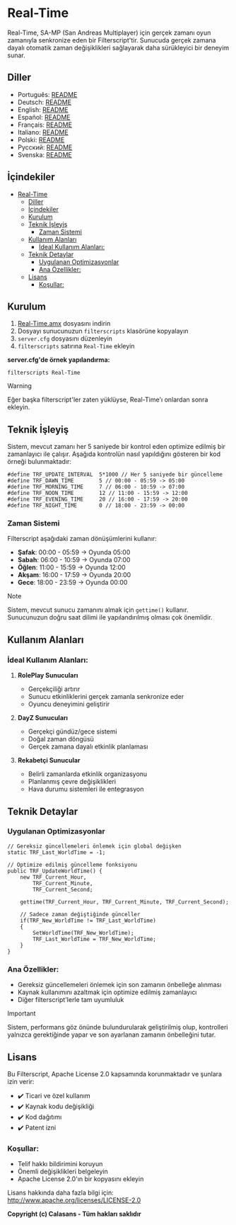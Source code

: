 # Real-Time

Real-Time, SA-MP (San Andreas Multiplayer) için gerçek zamanı oyun zamanıyla senkronize eden bir Filterscript'tir. Sunucuda gerçek zamana dayalı otomatik zaman değişiklikleri sağlayarak daha sürükleyici bir deneyim sunar.

## Diller

- Português: [README](../../)
- Deutsch: [README](../Deutsch/README.md)
- English: [README](../English/README.md)
- Español: [README](../Espanol/README.md)
- Français: [README](../Francais/README.md)
- Italiano: [README](../Italiano/README.md)
- Polski: [README](../Polski/README.md)
- Русский: [README](../Русский/README.md)
- Svenska: [README](../Svenska/README.md)

## İçindekiler
- [Real-Time](#real-time)
  - [Diller](#diller)
  - [İçindekiler](#i̇çindekiler)
  - [Kurulum](#kurulum)
  - [Teknik İşleyiş](#teknik-i̇şleyiş)
    - [Zaman Sistemi](#zaman-sistemi)
  - [Kullanım Alanları](#kullanım-alanları)
    - [İdeal Kullanım Alanları:](#i̇deal-kullanım-alanları)
  - [Teknik Detaylar](#teknik-detaylar)
    - [Uygulanan Optimizasyonlar](#uygulanan-optimizasyonlar)
    - [Ana Özellikler:](#ana-özellikler)
  - [Lisans](#lisans)
    - [Koşullar:](#koşullar)

## Kurulum

1. [Real-Time.amx](https://github.com/ocalasans/Real-Time/raw/refs/heads/main/src/Real-Time.amx) dosyasını indirin
2. Dosyayı sunucunuzun `filterscripts` klasörüne kopyalayın
3. `server.cfg` dosyasını düzenleyin
4. `filterscripts` satırına `Real-Time` ekleyin

**server.cfg'de örnek yapılandırma:**
```
filterscripts Real-Time
```

> [!WARNING]
> Eğer başka filterscript'ler zaten yüklüyse, Real-Time'ı onlardan sonra ekleyin.

## Teknik İşleyiş

Sistem, mevcut zamanı her 5 saniyede bir kontrol eden optimize edilmiş bir zamanlayıcı ile çalışır. Aşağıda kontrolün nasıl yapıldığını gösteren bir kod örneği bulunmaktadır:

```pawn
#define TRF_UPDATE_INTERVAL  5*1000 // Her 5 saniyede bir güncelleme
#define TRF_DAWN_TIME        5 // 00:00 - 05:59 -> 05:00
#define TRF_MORNING_TIME     7 // 06:00 - 10:59 -> 07:00
#define TRF_NOON_TIME        12 // 11:00 - 15:59 -> 12:00
#define TRF_EVENING_TIME     20 // 16:00 - 17:59 -> 20:00
#define TRF_NIGHT_TIME       0 // 18:00 - 23:59 -> 00:00
```

### Zaman Sistemi
Filterscript aşağıdaki zaman dönüşümlerini kullanır:
- **Şafak**: 00:00 - 05:59 → Oyunda 05:00
- **Sabah**: 06:00 - 10:59 → Oyunda 07:00
- **Öğlen**: 11:00 - 15:59 → Oyunda 12:00
- **Akşam**: 16:00 - 17:59 → Oyunda 20:00
- **Gece**: 18:00 - 23:59 → Oyunda 00:00

> [!NOTE]
> Sistem, mevcut sunucu zamanını almak için `gettime()` kullanır. Sunucunuzun doğru saat dilimi ile yapılandırılmış olması çok önemlidir.

## Kullanım Alanları

### İdeal Kullanım Alanları:
1. **RolePlay Sunucuları**
   - Gerçekçiliği artırır
   - Sunucu etkinliklerini gerçek zamanla senkronize eder
   - Oyuncu deneyimini geliştirir

2. **DayZ Sunucuları**
   - Gerçekçi gündüz/gece sistemi
   - Doğal zaman döngüsü
   - Gerçek zamana dayalı etkinlik planlaması

3. **Rekabetçi Sunucular**
   - Belirli zamanlarda etkinlik organizasyonu
   - Planlanmış çevre değişiklikleri
   - Hava durumu sistemleri ile entegrasyon

## Teknik Detaylar

### Uygulanan Optimizasyonlar
```pawn
// Gereksiz güncellemeleri önlemek için global değişken
static TRF_Last_WorldTime = -1;

// Optimize edilmiş güncelleme fonksiyonu
public TRF_UpdateWorldTime() {
    new TRF_Current_Hour,
        TRF_Current_Minute,
        TRF_Current_Second;
    
    gettime(TRF_Current_Hour, TRF_Current_Minute, TRF_Current_Second);
    
    // Sadece zaman değiştiğinde günceller
    if(TRF_New_WorldTime != TRF_Last_WorldTime)
    {
        SetWorldTime(TRF_New_WorldTime);
        TRF_Last_WorldTime = TRF_New_WorldTime;
    }
}
```

### Ana Özellikler:
- Gereksiz güncellemeleri önlemek için son zamanın önbelleğe alınması
- Kaynak kullanımını azaltmak için optimize edilmiş zamanlayıcı
- Diğer filterscript'lerle tam uyumluluk

> [!IMPORTANT]
> Sistem, performans göz önünde bulundurularak geliştirilmiş olup, kontrolleri yalnızca gerektiğinde yapar ve son ayarlanan zamanın önbelleğini tutar.

## Lisans

Bu Filterscript, Apache License 2.0 kapsamında korunmaktadır ve şunlara izin verir:

- ✔️ Ticari ve özel kullanım
- ✔️ Kaynak kodu değişikliği
- ✔️ Kod dağıtımı
- ✔️ Patent izni

### Koşullar:
- Telif hakkı bildirimini koruyun
- Önemli değişiklikleri belgeleyin
- Apache License 2.0'ın bir kopyasını ekleyin

Lisans hakkında daha fazla bilgi için: http://www.apache.org/licenses/LICENSE-2.0

**Copyright (c) Calasans - Tüm hakları saklıdır**